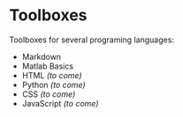 # Toolboxes
Toolboxes for several programing languages:

 - Markdown
 - Matlab Basics
 - HTML _(to come)_
 - Python _(to come)_
 - CSS _(to come)_
 - JavaScript _(to come)_

